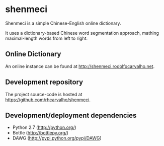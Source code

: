 shenmeci
========

Shenmeci is a simple Chinese-English online dictionary.

It uses a dictionary-based Chinese word segmentation approach, mathing maximal-length words from left to right.


Online Dictionary
-----------------

An online instance can be found at http://shenmeci.rodolfocarvalho.net.


Development repository
----------------------

The project source-code is hosted at https://github.com/rhcarvalho/shenmeci.


Development/deployment dependencies
-----------------------------------

* Python 2.7 (http://python.org/)
* Bottle (http://bottlepy.org/)
* DAWG (http://pypi.python.org/pypi/DAWG)
